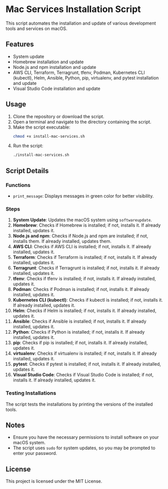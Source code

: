# Mac Services Installation Script

This script automates the installation and update of various development tools and services on macOS.

## Features

- System update
- Homebrew installation and update
- Node.js and npm installation and update
- AWS CLI, Terraform, Terragrunt, tfenv, Podman, Kubernetes CLI (kubectl), Helm, Ansible, Python, pip, virtualenv, and pytest installation and update
- Visual Studio Code installation and update

## Usage

1. Clone the repository or download the script.
2. Open a terminal and navigate to the directory containing the script.
3. Make the script executable:
    ```bash
    chmod +x install-mac-services.sh
    ```
4. Run the script:
    ```bash
    ./install-mac-services.sh
    ```

## Script Details

### Functions

- `print_message`: Displays messages in green color for better visibility.

### Steps

1. **System Update**: Updates the macOS system using `softwareupdate`.
2. **Homebrew**: Checks if Homebrew is installed; if not, installs it. If already installed, updates it.
3. **Node.js and npm**: Checks if Node.js and npm are installed; if not, installs them. If already installed, updates them.
4. **AWS CLI**: Checks if AWS CLI is installed; if not, installs it. If already installed, updates it.
5. **Terraform**: Checks if Terraform is installed; if not, installs it. If already installed, updates it.
6. **Terragrunt**: Checks if Terragrunt is installed; if not, installs it. If already installed, updates it.
7. **tfenv**: Checks if tfenv is installed; if not, installs it. If already installed, updates it.
8. **Podman**: Checks if Podman is installed; if not, installs it. If already installed, updates it.
9. **Kubernetes CLI (kubectl)**: Checks if kubectl is installed; if not, installs it. If already installed, updates it.
10. **Helm**: Checks if Helm is installed; if not, installs it. If already installed, updates it.
11. **Ansible**: Checks if Ansible is installed; if not, installs it. If already installed, updates it.
12. **Python**: Checks if Python is installed; if not, installs it. If already installed, updates it.
13. **pip**: Checks if pip is installed; if not, installs it. If already installed, updates it.
14. **virtualenv**: Checks if virtualenv is installed; if not, installs it. If already installed, updates it.
15. **pytest**: Checks if pytest is installed; if not, installs it. If already installed, updates it.
16. **Visual Studio Code**: Checks if Visual Studio Code is installed; if not, installs it. If already installed, updates it.

### Testing Installations

The script tests the installations by printing the versions of the installed tools.

## Notes

- Ensure you have the necessary permissions to install software on your macOS system.
- The script uses `sudo` for system updates, so you may be prompted to enter your password.

## License

This project is licensed under the MIT License.